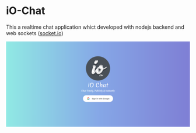 # iO-Chat
This a realtime chat application whict developed with nodejs backend and web sockets ([socket.io](https://socket.io/))

![login](https://raw.githubusercontent.com/ThilinaPrasad/iO-Chat/master/Graphics/login.png)
<!--stackedit_data:
eyJoaXN0b3J5IjpbMTgzMDMzMTk2OF19
-->